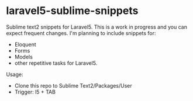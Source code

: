 # laravel5-sublime-snippets
Sublime text2 snippets for Laravel5. This is a work in progress and you can expect frequent changes.
I'm planning to include snippets for:
- Eloquent
- Forms
- Models
- other repetitive tasks for Laravel5.

Usage:
- Clone this repo to Sublime Text2/Packages/User
- Trigger: l5 + TAB